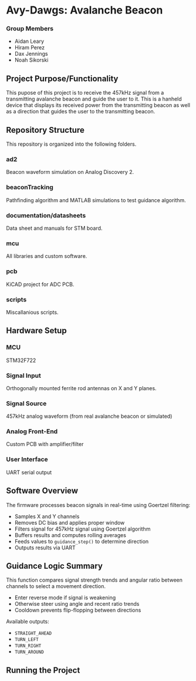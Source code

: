 # Avy-Dawgs: Avalanche Beacon

### Group Members 
* Aidan Leary
* Hiram Perez
* Dax Jennings
* Noah Sikorski

## Project Purpose/Functionality
This pupose of this project is to receive the 457kHz signal from a transmitting avalanche beacon and guide the user to it. 
This is a hanheld device that displays its received power from the transmitting beacon as well as a direction that guides the user to the transmitting beacon. 

## Repository Structure 
This repository is organized into the following folders. 

### ad2 
Beacon waveform simulation on Analog Discovery 2.
### beaconTracking 
Pathfinding algorithm and MATLAB simulations to test guidance algorithm.
### documentation/datasheets
Data sheet and manuals for STM board.
### mcu 
All libraries and custom software.
### pcb 
KiCAD project for ADC PCB.
### scripts
Miscallanious scripts.

## Hardware Setup

### MCU 
STM32F722
### Signal Input
Orthogonally mounted ferrite rod antennas on X and Y planes.
### Signal Source
457kHz analog waveform (from real avalanche beacon or simulated)
### Analog Front-End
Custom PCB with amplifier/filter
### User Interface
UART serial output

## Software Overview

The firmware processes beacon signals in real-time using Goertzel filtering:

- Samples X and Y channels
- Removes DC bias and applies proper window
- Filters signal for 457kHz signal using Goertzel algorithm
- Buffers results and computes rolling averages
- Feeds values to `guidance_step()` to determine direction
- Outputs results via UART

## Guidance Logic Summary
This function compares signal strength trends and angular ratio between channels to select a movement direction.

- Enter reverse mode if signal is weakening
- Otherwise steer using angle and recent ratio trends
- Cooldown prevents flip-flopping between directions

Available outputs:
- `STRAIGHT_AHEAD`
- `TURN_LEFT`
- `TURN_RIGHT`
- `TURN_AROUND`

## Running the Project
